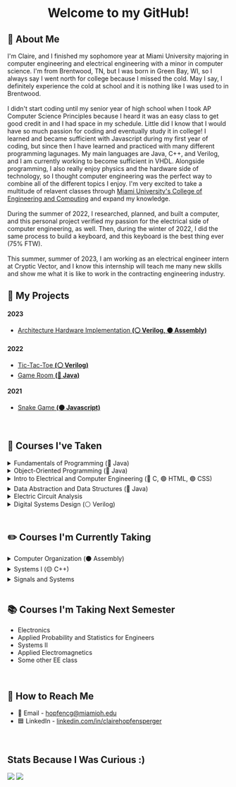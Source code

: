 <!--
This thing show how many views a page gets i think, would need to change
<img align="RIGHT" src="https://komarev.com/ghpvc/?username=clairehopfensperger&style=for-the-badge&label=  👀  &color=000000"/><br>
-->

<h1 align = "center">Welcome to my GitHub!</h1>

## 🌼 About Me
I'm Claire, and I finished my sophomore year at Miami University majoring in computer engineering and electrical engineering with a minor in computer science. I'm from Brentwood, TN, but I was born in Green Bay, WI, so I always say I went north for college because I missed the cold. May I say, I definitely experience the cold at school and it is nothing like I was used to in Brentwood. 
<br><br>
I didn't start coding until my senior year of high school when I took AP Computer Science Principles because I heard it was an easy class to get good credit in and I had space in my schedule. Little did I know that I would have so much passion for coding and eventually study it in college! I learned and became sufficient with Javascript during my first year of coding, but since then I have learned and practiced with many different programming lagunages. My main languages are Java, C++, and Verilog, and I am currently working to become sufficient in VHDL. Alongside programming, I also really enjoy physics and the hardware side of technology, so I thought computer engineering was the perfect way to combine all of the different topics I enjoy. I'm very excited to take a multitude of relavent classes through [Miami University's College of Engineering and Computing](https://www.miamioh.edu/cec/) and expand my knowledge.
<br><br>
During the summer of 2022, I researched, planned, and built a computer, and this personal project verified my passion for the electrical side of computer engineering, as well. Then, during the winter of 2022, I did the same process to build a keyboard, and this keyboard is the best thing ever (75% FTW). 
<br><br>
This summer, summer of 2023, I am working as an electrical engineer intern at Cryptic Vector, and I know this internship will teach me many new skills and show me what it is like to work in the contracting engineering industry.
<br>

## 👾 My Projects
#### 2023
- [Architecture Hardware Implementation **(⚪️ Verilog, ⚫️ Assembly)**](https://github.com/clairehopfensperger/Hardware_Implementation)
#### 2022
- [Tic-Tac-Toe **(⚪️ Verilog)**](https://github.com/clairehopfensperger/ECE287_Final_Project)
- [Game Room **(🔴 Java)**](https://github.com/clairehopfensperger/GameRoom)
#### 2021
- [Snake Game **(🟠 Javascript)**](https://github.com/clairehopfensperger/SnakeGame)
<br>

## 📓 Courses I've Taken
<details>
  <summary>Fundamentals of Programming (🔴 Java)</summary>
  
- Freshman Year Fall Semester, 2021
- Learned the fundamentals of Java programming
- Practiced problem solving with Java
</details>

<details>
  <summary>Object-Oriented Programming (🔴 Java)</summary>
  
- Freshman Year Spring Semester, 2022
- Learned the four key principles of Object-Oriented Programming: Encapsulation, Abstraction, Inheritance, and Polymorphism
- Focused more on learning more functionality of Java than problem solving
- Practiced making classes, understanding UML notation, inplementing inheritance and polymorphism
- Introduced testing code and getting coverage with JUnit
- Introduced GUIs
- Learned the concept of recursion and practiced coding it
</details>

<details>
  <summary>Intro to Electrical and Computer Engineering (🔵 C, 🟢 HTML, 🟣 CSS)</summary>
  
- Freshman Year Spring Semester, 2022
- Introduced and practiced navigating Linux terminal and directories and editing files within terminal
- Practiced coding with C
- Created simple webpages with HTML and CSS
- Built and coded Lego Mindstorm robots to battle using NXC in Bricx Command Center
- Practiced different applications of Microsoft Excel
- Experiemented with Arduino Uno boards and coded on the Arduino IDE
- Worked with MatLab
</details>

<details>
  <summary>Data Abstraction and Data Structures (🔴 Java)</summary>
  
- Sophomore Year Fall Semester, 2022
- Learn about and practice different data structures
- Linked Lists, Doubly Linked Lists, Stacks, Queues, Hash Tables, Hash Maps, Priority Queues, Trees and Binary Trees
</details>

<details>
  <summary>Electric Circuit Analysis</summary>
  
- Sophomore Year Fall Semester, 2022
- Learned the basics of circuits
- Ohm's Law
- Kirchoff's Circuit Law, Kirchoff's Voltage Law
- Nodal analysis, mesh nodal analysis
- Superposition, Source Transformation
- Thevenin's and Norton's Theorems
- Op Amps, Inverting and Non-Inverting Amps
- Capacitors and Inductors
- RC and RL Circuits
- Passive and Active Filters
- Used complex numbers to calculate Impedence
</details>

<details>
  <summary>Digital Systems Design (⚪️ Verilog)</summary>
  
- Sophomore Year Fall Semester, 2022
- Used Quartus and Verilog as our Hardware Description Language to work with an FPGA board
- Transistors, logic gates, schematics
- Combinational Logic
- Number Systems
- Combinational Circuits
- Memory with Flip Flops and Registers
- Finite State Machines
- On-RAM Memory
- [Final Project](https://github.com/clairehopfensperger/ECE287_Final_Project) implementing all the things we learned this semester
</details>
<br>

## ✏️ Courses I'm Currently Taking
<details>
  <summary>Computer Organization (⚫️ Assembly)</summary>
  
- Sophomore Year Spring Semester, 2023
- Assembly with MIPs using MARs
- Understanding computer architecture
- Optimization using compiler pipelining, and cache optimizations
- [Architecture Hardware Implementation Project](https://github.com/clairehopfensperger/Hardware_Implementation)
</details>

<details>
  <summary>Systems I (🟡 C++)</summary>
 
- Sophomore Year Spring Semester, 2023
- Practiced different Linux commands in command prompt/terminal
- Learned basic C++ coding
</details>

<details>
  <summary>Signals and Systems</summary>
  
- Sophomore Year Spring Semester, 2023
- Introduced different types of waves
</details>
<br>

## 📚 Courses I'm Taking Next Semester
- Electronics
- Applied Probability and Statistics for Engineers
- Systems II
- Applied Electromagnetics
- Some other EE class
<br>

## 🔗 How to Reach Me
- 📧 Email - hopfencg@miamioh.edu
- 🟦 LinkedIn - [linkedin.com/in/clairehopfensperger](https://www.linkedin.com/in/clairehopfensperger/)
<br>

## Stats Because I Was Curious :)
<p align = "left">
<img src="https://github-readme-stats.vercel.app/api?username=clairehopfensperger&hide=contribs&show_icons=true&title_color=FFFFFF&icon_color=FFFFFF&text_color=91bac7&border_radius=8&border_color=91bac7&bg_color=23272e&line_height=24&hide_rank=true" />
<img src="https://github-readme-stats.vercel.app/api/top-langs/?username=clairehopfensperger&hide=php&title_color=FFFFFF&icon_color=FFF&text_color=91bac7&border_radius=8&border_color=91bac7&bg_color=23272e&langs_count=10&layout=compact" />
</p>
<br>

<!--

### Other Classes I've Taken:
<details>
  <summary>Physics II with Lab</summary>
- Freshman Year Fall Semester, 2021
</details>

<details>
  <summary>Calculus III</summary>
- Freshman Year Fall Semester, 2021
</details>

<details>
  <summary>Linear Algebra and Differential Equations for Engineers</summary>
- Freshman Year Spring Semester, 2022
</details>

<details>
  <summary>College Chemistry and College Chemisty Lab</summary>
- Freshman Year Spring Semester, 2022
</details>

<details>
  <summary>Biology with Lab</summary>
- Summer 2022
</details>
<br>

### Other Courses I'm Taking
<details>
  <summary>Technical Writing</summary>
</details>

<details>
  <summary>Introduction to Women's, Gender, and Sexuality Studies</summary>
</details>
<br>

-->

<!--
**clairehopfensperger/clairehopfensperger** is a ✨ _special_ ✨ repository because its `README.md` (this file) appears on your GitHub profile.

Here are some ideas to get you started:

- 🔭 I’m currently working on ...
- 🌱 I’m currently learning ...
- 👯 I’m looking to collaborate on ...
- 🤔 I’m looking for help with ...
- 💬 Ask me about ...
- 📫 How to reach me: ...
- 😄 Pronouns: ...
- ⚡ Fun fact: ...
-->
